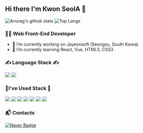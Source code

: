 ## Hi there I'm Kwon SeolA 👋
![Anurag's github stats](https://github-readme-stats.vercel.app/api?username=daodaoala&show_icons=true&theme=nightowl) ![Top Langs](https://github-readme-stats.vercel.app/api/top-langs/?username=daodaoala&layout=compact&theme=buefy)

### 🙋‍♂️ Web Front-End Developer

* 🔭 I’m currently working on Jayeonsoft (Seongsu, South Korea)
* 🌱 I’m currently learning React, Vue, HTML5, CSS3


### ✍ Language Stack ✍
<img src="https://img.shields.io/badge/HTML5-E34F26?style=flat-square&logo=HTML5&logoColor=white"/> <img src="https://img.shields.io/badge/CSS3-1572B6?style=flat-square&logo=CSS3&logoColor=white"/>

### 💪I've Used Stack 💪
<img src="https://img.shields.io/badge/React-61DAFB?style=flat-square&logo=React&logoColor=black"/> <img src="https://img.shields.io/badge/Vue-4FC08D?style=flat-square&logo=Vue.js&logoColor=white"/> <img src="https://img.shields.io/badge/Bootstrap-7952B3?style=flat-square&logo=Bootstrap&logoColor=white"/> <img src="https://img.shields.io/badge/MySQL-4479A1?style=flat-square&logo=MySQL&logoColor=white"/> <img src="https://img.shields.io/badge/MongoDB-47A248?style=flat-square&logo=MongoDB&logoColor=white"/> <img src="https://img.shields.io/badge/MUI-007FFF?style=flat-square&logo=MUI&logoColor=white"/> <img src="https://img.shields.io/badge/MUI-007FFF?style=flat-square&logo=MUI&logoColor=white"/>  


### 📬 Contacts

  [![Naver Badge](https://img.shields.io/badge/Naver-03C75A?style=flat-square&logo=Gmail&logoColor=white&link=mailto:sulah0326@naver.com)](mailto:sulah0326@naver.com)

<!--
**daodaoala/daodaoala** is a ✨ _special_ ✨ repository because its `README.md` (this file) appears on your GitHub profile.

Here are some ideas to get you started:

- 🔭 I’m currently working on Jayeonsoft (Seongsu, South Korea)
- 🌱 I’m currently learning React, Redux, Vue, HTML, CSS
- 👯 I’m looking to collaborate on ...
- 🤔 I’m looking for help with ...
- 💬 Ask me about ...
- 📫 How to reach me: ...
- 😄 Pronouns: ...
- ⚡ Fun fact: ...
-->
